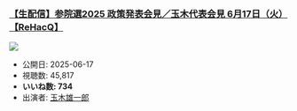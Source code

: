 ### [【生配信】参院選2025 政策発表会見／玉木代表会見 6月17日（火）【ReHacQ】](https://www.youtube.com/watch?v=lJHWFlP3s8Y)
[![](https://img.youtube.com/vi/lJHWFlP3s8Y/hqdefault.jpg)](https://www.youtube.com/watch?v=lJHWFlP3s8Y)
-   公開日: 2025-06-17
-   視聴数: 45,817
-   **いいね数: 734**
-   出演者: [玉木雄一郎](/rehacq_fan/people/玉木雄一郎 "wikilink")
